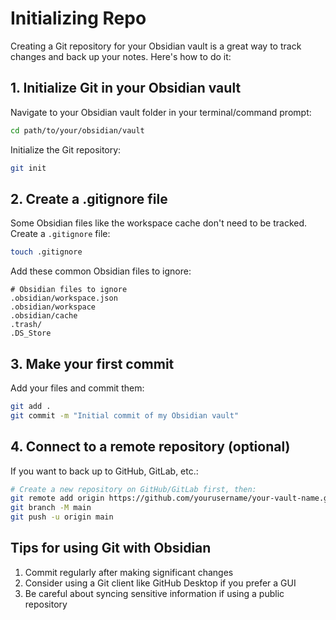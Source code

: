 # Initializing Repo
Creating a Git repository for your Obsidian vault is a great way to track changes and back up your notes. Here's how to do it:

## 1. Initialize Git in your Obsidian vault

Navigate to your Obsidian vault folder in your terminal/command prompt:

```bash
cd path/to/your/obsidian/vault
```

Initialize the Git repository:

```bash
git init
```

## 2. Create a .gitignore file

Some Obsidian files like the workspace cache don't need to be tracked. Create a `.gitignore` file:

```bash
touch .gitignore
```

Add these common Obsidian files to ignore:

```
# Obsidian files to ignore
.obsidian/workspace.json
.obsidian/workspace
.obsidian/cache
.trash/
.DS_Store
```

## 3. Make your first commit

Add your files and commit them:

```bash
git add .
git commit -m "Initial commit of my Obsidian vault"
```

## 4. Connect to a remote repository (optional)

If you want to back up to GitHub, GitLab, etc.:

```bash
# Create a new repository on GitHub/GitLab first, then:
git remote add origin https://github.com/yourusername/your-vault-name.git
git branch -M main
git push -u origin main
```

## Tips for using Git with Obsidian

1. Commit regularly after making significant changes
2. Consider using a Git client like GitHub Desktop if you prefer a GUI
3. Be careful about syncing sensitive information if using a public repository